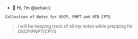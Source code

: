 - 👋 Hi, I’m @actua-L


`Collection of Notes for OSCP, PNPT and HTB CPTS`

> I will be keeping track of all my notes while prepping for OSCP/PNPT/CPTS

